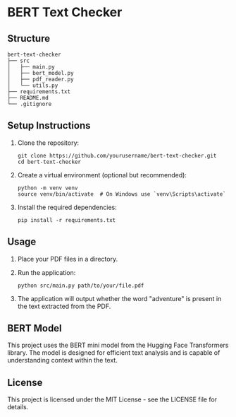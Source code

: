 # BERT Text Checker
## Structure

```
bert-text-checker
├── src
│   ├── main.py         
│   ├── bert_model.py   
│   ├── pdf_reader.py     
│   └── utils.py        
├── requirements.txt    
├── README.md            
└── .gitignore          
```

## Setup Instructions

1. Clone the repository:
   ```
   git clone https://github.com/yourusername/bert-text-checker.git
   cd bert-text-checker
   ```

2. Create a virtual environment (optional but recommended):
   ```
   python -m venv venv
   source venv/bin/activate  # On Windows use `venv\Scripts\activate`
   ```

3. Install the required dependencies:
   ```
   pip install -r requirements.txt
   ```

## Usage

1. Place your PDF files in a directory.
2. Run the application:
   ```
   python src/main.py path/to/your/file.pdf
   ```

3. The application will output whether the word "adventure" is present in the text extracted from the PDF.

## BERT Model

This project uses the BERT mini model from the Hugging Face Transformers library. The model is designed for efficient text analysis and is capable of understanding context within the text.

## License

This project is licensed under the MIT License - see the LICENSE file for details.
